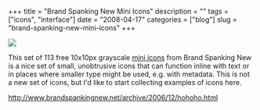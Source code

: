 +++
title = "Brand Spanking New Mini Icons"
description = ""
tags = ["icons", "interface"]
date = "2008-04-17"
categories = ["blog"]
slug = "brand-spanking-new-mini-icons"
+++



  <div class="notebook-screenshot"><a href="http://www.brandspankingnew.net/archive/2006/12/hohoho.html"><img src="//konigi.com/media/bluga/wt4807957d76e3f.jpg"/></a></div><p>This set of 113 free 10x10px grayscale <a href="http://www.brandspankingnew.net/archive/2006/12/hohoho.html">mini icons</a> from Brand Spanking New is a nice set of small, unobtrusive icons that can function inline with text or in places where smaller type might be used, e.g. with metadata. This is not a new set of icons, but I'd like to start collecting examples of icons here.</p>
    
  <a href="http://www.brandspankingnew.net/archive/2006/12/hohoho.html">http://www.brandspankingnew.net/archive/2006/12/hohoho.html</a>

